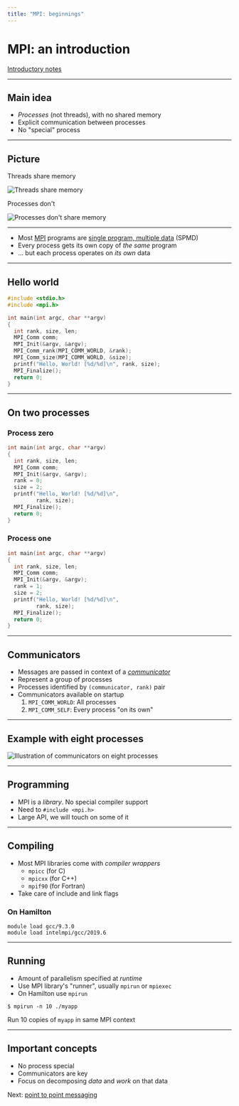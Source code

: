 ```yaml
---
title: "MPI: beginnings"
---
```


# MPI: an introduction

<div class="center">

[Introductory notes](/phys52015/notes/mpi/)

</div>

------

## Main idea

- _Processes_ (not threads), with no shared memory
- Explicit communication between processes
- No "special" process

------

## Picture

Threads share memory

![Threads share memory](/phys52015/images/manual/shared-memory-sketch.svg)

Processes don't

![Processes don't share memory](/phys52015/images/manual/processes-private-memory-sketch.svg)

------

- Most [MPI](https://www.mpi-forum.org/) programs are [single program, multiple
  data](https://en.wikipedia.org/wiki/SPMD) (SPMD)
- Every process gets its own copy of _the same_ program
- ... but each process operates on _its own_ data

------

## Hello world
```c [8,12|9,10|11]
#include <stdio.h>
#include <mpi.h>

int main(int argc, char **argv)
{
  int rank, size, len;
  MPI_Comm comm;
  MPI_Init(&argv, &argv);
  MPI_Comm_rank(MPI_COMM_WORLD, &rank);
  MPI_Comm_size(MPI_COMM_WORLD, &size);
  printf("Hello, World! [%d/%d]\n", rank, size);
  MPI_Finalize();
  return 0;
}
```

------

## On two processes

<div class="container">

<div class="col">

### Process zero

```c [6,7]
int main(int argc, char **argv)
{
  int rank, size, len;
  MPI_Comm comm;
  MPI_Init(&argv, &argv);
  rank = 0;
  size = 2;
  printf("Hello, World! [%d/%d]\n",
         rank, size);
  MPI_Finalize();
  return 0;
}
```

</div>

<div class="col">

### Process one

```c [6,7]
int main(int argc, char **argv)
{
  int rank, size, len;
  MPI_Comm comm;
  MPI_Init(&argv, &argv);
  rank = 1;
  size = 2;
  printf("Hello, World! [%d/%d]\n",
         rank, size);
  MPI_Finalize();
  return 0;
}
```

</div>
</div>

------

## Communicators

- Messages are passed in context of a
  [_communicator_](/phys52015/notes/mpi/#communicators)
- Represent a group of processes
- Processes identified by `(communicator, rank)` pair
- Communicators available on startup
  1. `MPI_COMM_WORLD`: All processes
  2. `MPI_COMM_SELF`: Every process "on its own"
  
------

## Example with eight processes

![Illustration of communicators on eight
processes](/phys52015/images/manual/comm-world-comm-self.svg)

------

## Programming

- MPI is a _library_. No special compiler support
- Need to `#include <mpi.h>`
- Large API, we will touch on some of it

------

## Compiling

- Most MPI libraries come with _compiler wrappers_
  - `mpicc` (for C)
  - `mpicxx` (for C++)
  - `mpif90` (for Fortran)
- Take care of include and link flags

### On Hamilton

```
module load gcc/9.3.0
module load intelmpi/gcc/2019.6
```

------

## Running

- Amount of parallelism specified at _runtime_
- Use MPI library's "runner", usually `mpirun` or `mpiexec`
- On Hamilton use `mpirun`

```
$ mpirun -n 10 ./myapp
```
Run 10 copies of `myapp` in same MPI context

------

## Important concepts

- No process special
- Communicators are key
- Focus on decomposing _data_ and _work_ on that data

Next: [point to point messaging](mpi-ptp.html)
